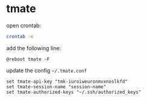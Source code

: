 # tmate

open crontab:
```bash
crontab -e
```

add the following line:
```
@reboot tmate -F
```

update the config `~/.tmate.conf`
```
set tmate-api-key "tmk-iuroiweuronmvxnoslkfd"
set tmate-session-name "session-name"
set tmate-authorized-keys "~/.ssh/authorized_keys"
```

